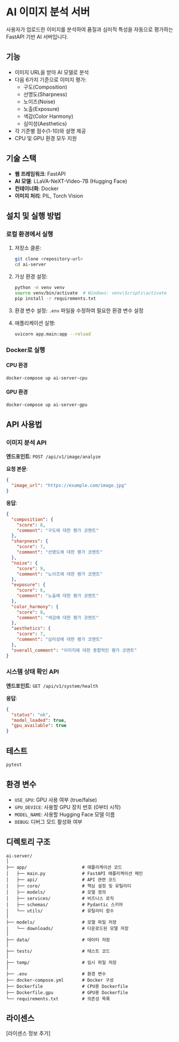 # AI 이미지 분석 서버

사용자가 업로드한 이미지를 분석하여 품질과 심미적 특성을 자동으로 평가하는 FastAPI 기반 AI 서버입니다.

## 기능

- 이미지 URL을 받아 AI 모델로 분석
- 다음 6가지 기준으로 이미지 평가:
  - 구도(Composition)
  - 선명도(Sharpness)
  - 노이즈(Noise)
  - 노출(Exposure)
  - 색감(Color Harmony)
  - 심미성(Aesthetics)
- 각 기준별 점수(1-10)와 설명 제공
- CPU 및 GPU 환경 모두 지원

## 기술 스택

- **웹 프레임워크**: FastAPI
- **AI 모델**: LLaVA-NeXT-Video-7B (Hugging Face)
- **컨테이너화**: Docker
- **이미지 처리**: PIL, Torch Vision

## 설치 및 실행 방법

### 로컬 환경에서 실행

1. 저장소 클론:
   ```bash
   git clone <repository-url>
   cd ai-server
   ```

2. 가상 환경 설정:
   ```bash
   python -m venv venv
   source venv/bin/activate  # Windows: venv\Scripts\activate
   pip install -r requirements.txt
   ```

3. 환경 변수 설정:
   `.env` 파일을 수정하여 필요한 환경 변수 설정

4. 애플리케이션 실행:
   ```bash
   uvicorn app.main:app --reload
   ```

### Docker로 실행

#### CPU 환경

```bash
docker-compose up ai-server-cpu
```

#### GPU 환경

```bash
docker-compose up ai-server-gpu
```

## API 사용법

### 이미지 분석 API

**엔드포인트**: `POST /api/v1/image/analyze`

**요청 본문**:
```json
{
  "image_url": "https://example.com/image.jpg"
}
```

**응답**:
```json
{
  "composition": {
    "score": 8,
    "comment": "구도에 대한 평가 코멘트"
  },
  "sharpness": {
    "score": 7,
    "comment": "선명도에 대한 평가 코멘트"
  },
  "noise": {
    "score": 9,
    "comment": "노이즈에 대한 평가 코멘트"
  },
  "exposure": {
    "score": 6,
    "comment": "노출에 대한 평가 코멘트"
  },
  "color_harmony": {
    "score": 8,
    "comment": "색감에 대한 평가 코멘트"
  },
  "aesthetics": {
    "score": 7,
    "comment": "심미성에 대한 평가 코멘트"
  },
  "overall_comment": "이미지에 대한 종합적인 평가 코멘트"
}
```

### 시스템 상태 확인 API

**엔드포인트**: `GET /api/v1/system/health`

**응답**:
```json
{
  "status": "ok",
  "model_loaded": true,
  "gpu_available": true
}
```

## 테스트

```bash
pytest
```

## 환경 변수

- `USE_GPU`: GPU 사용 여부 (true/false)
- `GPU_DEVICE`: 사용할 GPU 장치 번호 (0부터 시작)
- `MODEL_NAME`: 사용할 Hugging Face 모델 이름
- `DEBUG`: 디버그 모드 활성화 여부

## 디렉토리 구조

```
ai-server/
│
├── app/                     # 애플리케이션 코드
│   ├── main.py              # FastAPI 애플리케이션 메인
│   ├── api/                 # API 관련 코드
│   ├── core/                # 핵심 설정 및 유틸리티
│   ├── models/              # 모델 정의
│   ├── services/            # 비즈니스 로직
│   ├── schemas/             # Pydantic 스키마
│   └── utils/               # 유틸리티 함수
│
├── models/                  # 모델 파일 저장
│   └── downloads/           # 다운로드된 모델 저장
│
├── data/                    # 데이터 저장
│
├── tests/                   # 테스트 코드
│
├── temp/                    # 임시 파일 저장
│
├── .env                     # 환경 변수
├── docker-compose.yml       # Docker 구성
├── Dockerfile               # CPU용 Dockerfile
├── Dockerfile.gpu           # GPU용 Dockerfile
└── requirements.txt         # 의존성 목록
```

## 라이센스

[라이센스 정보 추가]
